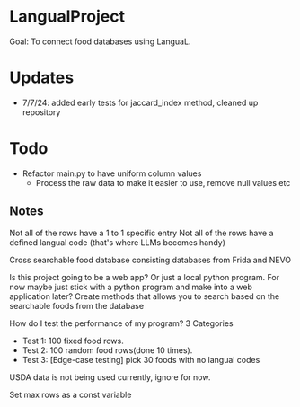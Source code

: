 # LangualProject
Goal: To connect food databases using LanguaL.
# Updates
  - 7/7/24: added early tests for jaccard_index method, cleaned up repository
# Todo
  - Refactor main.py to have uniform column values
    - Process the raw data to make it easier to use, remove null values etc
## Notes
Not all of the rows have a 1 to 1 specific entry
Not all of the rows have a defined langual code (that's where LLMs becomes handy)

Cross searchable food database consisting databases from Frida and NEVO

Is this project going to be a web app? Or just a local python program. 
For now maybe just stick with a python program and make into a web application later?
Create methods that allows you to search based on the searchable foods from the database 

How do I test the performance of my program? 3 Categories
  - Test 1: 100 fixed food rows. 
  - Test 2: 100 random food rows(done 10 times). 
  - Test 3: [Edge-case testing] pick 30 foods with no langual codes 

USDA data is not being used currently, ignore for now. 

Set max rows as a const variable

